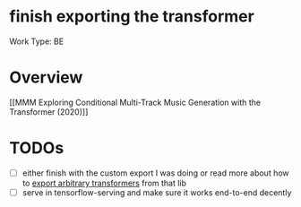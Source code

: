 # finish exporting the transformer

Work Type: BE

# Overview

[[MMM   Exploring Conditional Multi-Track Music Generation with the Transformer (2020)]] 

# TODOs

- [ ]  either finish with the custom export I was doing or read more about how to [export arbitrary transformers](https://huggingface.co/transformers/serialization.html) from that lib
- [ ]  serve in tensorflow-serving and make sure it works end-to-end decently